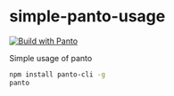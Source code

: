 # simple-panto-usage
[![Build with Panto][build-image]][build-url]

Simple usage of panto

```sh
npm install panto-cli -g
panto
```

[build-image]:https://img.shields.io/badge/build%20with-panto-yellowgreen.svg
[build-url]:http://npmjs.org/panto
